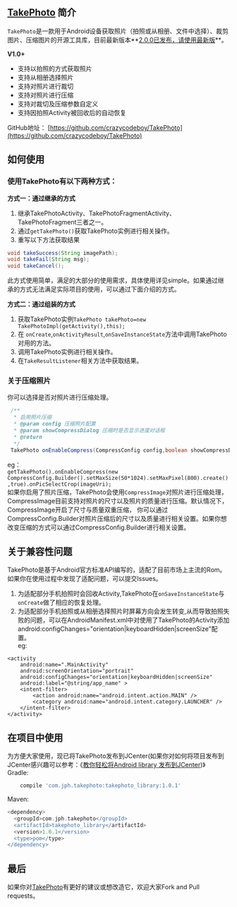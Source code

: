 ## [TakePhoto](https://github.com/crazycodeboy/TakePhoto) 简介    
`TakePhoto`是一款用于Android设备获取照片（拍照或从相册、文件中选择）、裁剪图片、压缩图片的开源工具库，目前最新版本**[2.0.0已发布，请使用最新版](https://github.com/crazycodeboy/TakePhoto)**。   

**V1.0+**  

- 支持以拍照的方式获取照片 
- 支持从相册选择照片  
- 支持对照片进行裁切
- 支持对照片进行压缩
- 支持对裁切及压缩参数自定义  
- 支持因拍照Activity被回收后的自动恢复   

GitHub地址： [https://github.com/crazycodeboy/TakePhoto](https://github.com/crazycodeboy/TakePhoto)
## 如何使用   
### 使用TakePhoto有以下两种方式：
**方式一：通过继承的方式**  
1. 继承TakePhotoActivity、TakePhotoFragmentActivity、TakePhotoFragment三者之一。  
2. 通过`getTakePhoto()`获取TakePhoto实例进行相关操作。  
3. 重写以下方法获取结果        
```java
void takeSuccess(String imagePath);  
void takeFail(String msg);
void takeCancel();
```  
此方式使用简单，满足的大部分的使用需求，具体使用详见simple。如果通过继承的方式无法满足实际项目的使用，可以通过下面介绍的方式。  

**方式二：通过组装的方式**  
1. 获取TakePhoto实例`TakePhoto takePhoto=new TakePhotoImpl(getActivity(),this);`  
2. 在 `onCreate`,`onActivityResult`,`onSaveInstanceState`方法中调用TakePhoto对用的方法。  
3. 调用TakePhoto实例进行相关操作。  
4. 在`TakeResultListener`相关方法中获取结果。      
### 关于压缩照片 
你可以选择是否对照片进行压缩处理。  
```java
 /**
  * 启用照片压缩
  * @param config 压缩照片配置
  * @param showCompressDialog 压缩时是否显示进度对话框
  * @return 
  */
 TakePhoto onEnableCompress(CompressConfig config,boolean showCompressDialog);
```
eg：  
`getTakePhoto().onEnableCompress(new CompressConfig.Builder().setMaxSize(50*1024).setMaxPixel(800).create(),true).onPicSelectCrop(imageUri);`  
如果你启用了照片压缩，TakePhoto会使用`CompressImage`对照片进行压缩处理，CompressImage目前支持对照片的尺寸以及照片的质量进行压缩。默认情况下，CompressImage开启了尺寸与质量双重压缩，
你可以通过CompressConfig.Builder对照片压缩后的尺寸以及质量进行相关设置。如果你想改变压缩的方式可以通过CompressConfig.Builder进行相关设置。  
## 关于兼容性问题  
TakePhoto是基于Android官方标准API编写的，适配了目前市场上主流的Rom。如果你在使用过程中发现了适配问题，可以提交Issues。   
1. 为适配部分手机拍照时会回收Activity,TakePhoto在`onSaveInstanceState`与 `onCreate`做了相应的恢复处理。  
2. 为适配部分手机拍照或从相册选择照片时屏幕方向会发生转变,从而导致拍照失败的问题，可以在AndroidManifest.xml中对使用了TakePhoto的Activity添加android:configChanges="orientation|keyboardHidden|screenSize"配置。  
eg:  
```
<activity
    android:name=".MainActivity"
    android:screenOrientation="portrait"
    android:configChanges="orientation|keyboardHidden|screenSize"
    android:label="@string/app_name" >
    <intent-filter>
        <action android:name="android.intent.action.MAIN" />
        <category android:name="android.intent.category.LAUNCHER" />
    </intent-filter>
</activity>
```

## 在项目中使用    
为方便大家使用，现已将TakePhoto发布到JCenter(如果你对如何将项目发布到JCenter感兴趣可以参考：《[教你轻松将Android library 发布到JCenter](http://blog.csdn.net/fengyuzhengfan/article/details/51407009))》  
Gradle:  
```groovy 
    compile 'com.jph.takephoto:takephoto_library:1.0.1'
```

Maven:  
```groovy 
<dependency>
  <groupId>com.jph.takephoto</groupId>
  <artifactId>takephoto_library</artifactId>
  <version>1.0.1</version>
  <type>pom</type>
</dependency>
```  
## 最后  
如果你对[TakePhoto](https://github.com/crazycodeboy/TakePhoto)有更好的建议或想改造它，欢迎大家Fork and Pull requests。  
